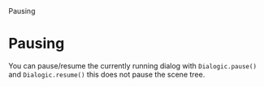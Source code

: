 <div class="header-banner purple">
     <div class="header-label purple">Pausing</div>
</div>


# Pausing

You can pause/resume the currently running dialog with `Dialogic.pause()` and `Dialogic.resume()` this does not pause the scene tree.
